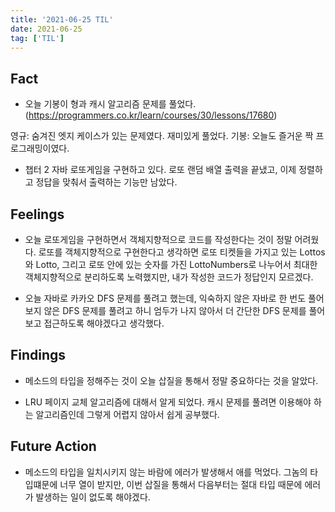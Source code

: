 ```yaml
---
title: '2021-06-25 TIL'
date: 2021-06-25
tag: ['TIL']
---
```


## Fact

- 오늘 기봉이 형과 캐시 알고리즘 문제를 풀었다.
  (https://programmers.co.kr/learn/courses/30/lessons/17680)

영규: 숨겨진 엣지 케이스가 있는 문제였다. 재미있게 풀었다.
기봉: 오늘도 즐거운 짝 프로그래밍이였다.

- 챕터 2 자바 로또게임을 구현하고 있다. 로또 랜덤 배열 출력을 끝냈고, 이제 정렬하고 정답을 맞춰서 출력하는 기능만 남았다.

## Feelings

- 오늘 로또게임을 구현하면서 객체지향적으로 코드를 작성한다는 것이 정말 어려웠다. 로또를 객체지향적으로 구현한다고 생각하면 로또 티켓들을 가지고 있는 Lottos와 Lotto, 그리고 로또 안에 있는 숫자를 가진 LottoNumbers로 나누어서 최대한 객체지향적으로 분리하도록 노력했지만, 내가 작성한 코드가 정답인지 모르겠다.

- 오늘 자바로 카카오 DFS 문제를 풀려고 했는데, 익숙하지 않은 자바로 한 번도 풀어보지 않은 DFS 문제를 풀려고 하니 엄두가 나지 않아서 더 간단한 DFS 문제를 풀어보고 접근하도록 해야겠다고 생각했다.

## Findings

- 메소드의 타입을 정해주는 것이 오늘 삽질을 통해서 정말 중요하다는 것을 알았다.

- LRU 페이지 교체 알고리즘에 대해서 알게 되었다. 캐시 문제를 풀려면 이용해야 하는 알고리즘인데 그렇게 어렵지 않아서 쉽게 공부했다.

## Future Action

- 메소드의 타입을 일치시키지 않는 바람에 에러가 발생해서 애를 먹었다. 그놈의 타입떄문에 너무 열이 받지만, 이번 삽질을 통해서 다음부터는 절대 타입 때문에 에러가 발생하는 일이 없도록 해야겠다.
